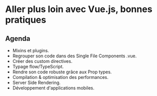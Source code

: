 # Aller plus loin avec Vue.js, bonnes pratiques

## Agenda

- Mixins et plugins.
- Regrouper son code dans des Single File Components .vue.
- Créer des custom directives.
- Typage flow/TypeScript.
- Rendre son code robuste grâce aux Prop types.
- Compilation & optimisation des performances.
- Server Side Rendering.
- Développement d'applications mobiles.

##
